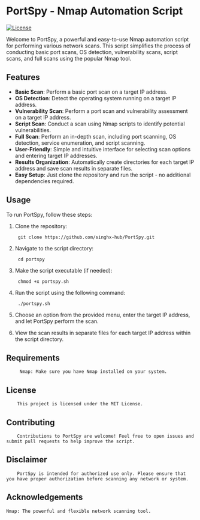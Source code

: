 # PortSpy - Nmap Automation Script

[![License](https://img.shields.io/badge/license-MIT-blue.svg)](LICENSE)

Welcome to PortSpy, a powerful and easy-to-use Nmap automation script for performing various network scans.
This script simplifies the process of conducting basic port scans, OS detection, vulnerability scans, script scans, and full scans using the popular Nmap tool.

## Features

- **Basic Scan**: Perform a basic port scan on a target IP address.
- **OS Detection**: Detect the operating system running on a target IP address.
- **Vulnerability Scan**: Perform a port scan and vulnerability assessment on a target IP address.
- **Script Scan**: Conduct a scan using Nmap scripts to identify potential vulnerabilities.
- **Full Scan**: Perform an in-depth scan, including port scanning, OS detection, service enumeration, and script scanning.
- **User-Friendly**: Simple and intuitive interface for selecting scan options and entering target IP addresses.
- **Results Organization**: Automatically create directories for each target IP address and save scan results in separate files.
- **Easy Setup**: Just clone the repository and run the script - no additional dependencies required.

## Usage

To run PortSpy, follow these steps:

1. Clone the repository:
        
        git clone https://github.com/singhx-hub/PortSpy.git

2. Navigate to the script directory:
 
        cd portspy

3. Make the script executable (if needed):
                   
        chmod +x portspy.sh

4. Run the script using the following command:
            
        ./portspy.sh

5. Choose an option from the provided menu, enter the target IP address, and let PortSpy perform the scan.

6. View the scan results in separate files for each target IP address within the script directory.



## Requirements

         Nmap: Make sure you have Nmap installed on your system.
        




## License

        This project is licensed under the MIT License.


## Contributing

        Contributions to PortSpy are welcome! Feel free to open issues and submit pull requests to help improve the script.


## Disclaimer

        PortSpy is intended for authorized use only. Please ensure that you have proper authorization before scanning any network or system.


## Acknowledgements

    Nmap: The powerful and flexible network scanning tool.
